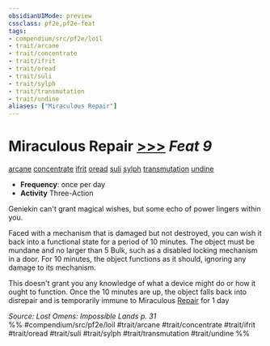 ```yaml
---
obsidianUIMode: preview
cssclass: pf2e,pf2e-feat
tags:
- compendium/src/pf2e/loil
- trait/arcane
- trait/concentrate
- trait/ifrit
- trait/oread
- trait/suli
- trait/sylph
- trait/transmutation
- trait/undine
aliases: ["Miraculous Repair"]
---
```

# Miraculous Repair  [>>>](../../Rules/core-rulebook/chapter-9-playing-the-game.md#Actions "Three-Action") *Feat 9*  
[arcane](../../Rules/traits/arcane.md)  [concentrate](../../Rules/traits/concentrate.md)  [ifrit](../../Rules/traits/ifrit-b2.md)  [oread](../../Rules/traits/oread-b2.md)  [suli](../../Rules/traits/suli-b2.md)  [sylph](../../Rules/traits/sylph-b2.md)  [transmutation](../../Rules/traits/transmutation.md)  [undine](../../Rules/traits/undine-b2.md)  

- **Frequency**: once per day
- **Activity** Three-Action

Geniekin can't grant magical wishes, but some echo of power lingers within you.

Faced with a mechanism that is damaged but not destroyed, you can wish it back into a functional state for a period of 10 minutes. The object must be mundane and no larger than 5 Bulk, such as a disabled locking mechanism in a door. For 10 minutes, the object functions as it should, ignoring any damage to its mechanism.

This doesn't grant you any knowledge of what a device might do or how it ought to function. Once the 10 minutes are up, the object falls back into disrepair and is temporarily immune to Miraculous [Repair](../../Rules/actions/repair.md) for 1 day

*Source: Lost Omens: Impossible Lands p. 31*  
%% #compendium/src/pf2e/loil #trait/arcane #trait/concentrate #trait/ifrit #trait/oread #trait/suli #trait/sylph #trait/transmutation #trait/undine %%